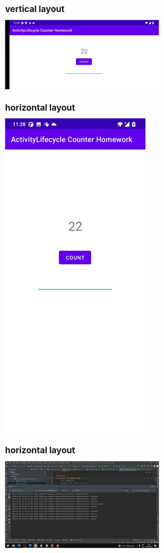 # vertical layout
![alt text](lifehome.jpg)
# horizontal layout
![alt text](2.jpg)
# horizontal layout
![alt text](Logcat.jpg)

